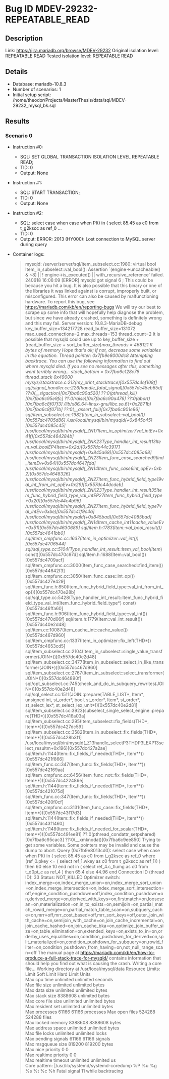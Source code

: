 # Bug ID MDEV-29232-REPEATABLE_READ

## Description

Link:                     https://jira.mariadb.org/browse/MDEV-29232
Original isolation level: REPEATABLE READ
Tested isolation level:   REPEATABLE READ


## Details
 * Database: mariadb-10.8.3
 * Number of scenarios: 1
 * Initial setup script: /home/theodor/Projects/MasterThesis/data/sql/MDEV-29232_mysql_bk.sql

## Results
### Scenario 0
 * Instruction #0:
     - SQL:  SET GLOBAL TRANSACTION ISOLATION LEVEL REPEATABLE READ;
     - TID: 0
     - Output: None
 * Instruction #1:
     - SQL:  START TRANSACTION;
     - TID: 0
     - Output: None
 * Instruction #2:
     - SQL:  select case when case when PI() in ( select 85.45 as c0 from t_g2kscc as ref_0 ...
     - TID: 0
     - Output: ERROR: 2013 (HY000): Lost connection to MySQL server during query

 * Container logs:
   > mysqld: /server/server/sql/item_subselect.cc:1980: virtual bool Item_in_subselect::val_bool(): Assertion `(engine->uncacheable() & ~8) || ! engine->is_executed() || with_recursive_reference' failed.
   > 240618 16:06:09 [ERROR] mysqld got signal 6 ;
   > This could be because you hit a bug. It is also possible that this binary
   > or one of the libraries it was linked against is corrupt, improperly built,
   > or misconfigured. This error can also be caused by malfunctioning hardware.
   > To report this bug, see https://mariadb.com/kb/en/reporting-bugs
   > We will try our best to scrape up some info that will hopefully help
   > diagnose the problem, but since we have already crashed, 
   > something is definitely wrong and this may fail.
   > Server version: 10.8.3-MariaDB-debug
   > key_buffer_size=134217728
   > read_buffer_size=131072
   > max_used_connections=2
   > max_threads=153
   > thread_count=2
   > It is possible that mysqld could use up to 
   > key_buffer_size + (read_buffer_size + sort_buffer_size)*max_threads = 468121 K  bytes of memory
   > Hope that's ok; if not, decrease some variables in the equation.
   > Thread pointer: 0x7fb9e8000dc8
   > Attempting backtrace. You can use the following information to find out
   > where mysqld died. If you see no messages after this, something went
   > terribly wrong...
   > stack_bottom = 0x7fba6c128c78 thread_stack 0x49000
   > mysys/stacktrace.c:212(my_print_stacktrace)[0x557dc4ef108f]
   > sql/signal_handler.cc:226(handle_fatal_signal)[0x557dc45eb65d]
   > ??:0(__sigaction)[0x7fba6c90a520]
   > ??:0(pthread_kill)[0x7fba6c95e9fc]
   > ??:0(raise)[0x7fba6c90a476]
   > ??:0(abort)[0x7fba6c8f07f3]
   > /lib/x86_64-linux-gnu/libc.so.6(+0x2871b)[0x7fba6c8f071b]
   > ??:0(__assert_fail)[0x7fba6c901e96]
   > sql/item_subselect.cc:1982(Item_in_subselect::val_bool())[0x557dc4705d86]
   > /usr/local/mysql/bin/mysqld(+0x845c45)[0x557dc4085c45]
   > /usr/local/mysql/bin/mysqld(_ZN17Item_in_optimizer7val_intEv+0x41f)[0x557dc464284b]
   > /usr/local/mysql/bin/mysqld(_ZNK23Type_handler_int_result13Item_val_boolEP4Item+0x2d)[0x557dc44c3917]
   > /usr/local/mysql/bin/mysqld(+0x845a68)[0x557dc4085a68]
   > /usr/local/mysql/bin/mysqld(_ZN23Item_func_case_searched9find_itemEv+0x64)[0x557dc4647fda]
   > /usr/local/mysql/bin/mysqld(_ZN14Item_func_case6int_opEv+0xb2)[0x557dc4648326]
   > /usr/local/mysql/bin/mysqld(_ZN27Item_func_hybrid_field_type19val_int_from_int_opEv+0x29)[0x557dc44dcdeb]
   > /usr/local/mysql/bin/mysqld(_ZNK23Type_handler_int_result35Item_func_hybrid_field_type_val_intEP27Item_func_hybrid_field_type+0x20)[0x557dc44c4b96]
   > /usr/local/mysql/bin/mysqld(_ZN27Item_func_hybrid_field_type7val_intEv+0xbe)[0x557dc41f9c4a]
   > /usr/local/mysql/bin/mysqld(+0x845bad)[0x557dc4085bad]
   > /usr/local/mysql/bin/mysqld(_ZN14Item_cache_int11cache_valueEv+0x51)[0x557dc4630689]
   > sql/item.h:1783(Item::val_bool_result())[0x557dc4641bb0]
   > sql/item_cmpfunc.cc:1637(Item_in_optimizer::val_int())[0x557dc4706544]
   > sql/sql_type.cc:5104(Type_handler_int_result::Item_val_bool(Item*) const)[0x557dc470c97d]
   > sql/item.h:1688(Item::val_bool())[0x557dc4709acf]
   > sql/item_cmpfunc.cc:3000(Item_func_case_searched::find_item())[0x557dc44642f3]
   > sql/item_cmpfunc.cc:3050(Item_func_case::int_op())[0x557dc427e429]
   > sql/item_func.h:850(Item_func_hybrid_field_type::val_int_from_int_op())[0x557dc470e28b]
   > sql/sql_type.cc:5428(Type_handler_int_result::Item_func_hybrid_field_type_val_int(Item_func_hybrid_field_type*) const)[0x557dc46ffa60]
   > sql/item_func.h:906(Item_func_hybrid_field_type::val_int())[0x557dc470d06f]
   > sql/item.h:1779(Item::val_int_result())[0x557dc40e2d48]
   > sql/item.cc:10087(Item_cache_int::cache_value())[0x557dc467d960]
   > sql/item_cmpfunc.cc:1337(Item_in_optimizer::fix_left(THD*))[0x557dc4653cd5]
   > sql/item_subselect.cc:2104(Item_in_subselect::single_value_transformer(JOIN*))[0x557dc40e2d48]
   > sql/item_subselect.cc:3477(Item_in_subselect::select_in_like_transformer(JOIN*))[0x557dc467d960]
   > sql/item_subselect.cc:2767(Item_in_subselect::select_transformer(JOIN*))[0x557dc464890f]
   > sql/opt_subselect.cc:745(check_and_do_in_subquery_rewrites(JOIN*))[0x557dc40e2d48]
   > sql/sql_select.cc:1511(JOIN::prepare(TABLE_LIST*, Item*, unsigned int, st_order*, bool, st_order*, Item*, st_order*, st_select_lex*, st_select_lex_unit*))[0x557dc40e2d81]
   > sql/item_subselect.cc:3923(subselect_single_select_engine::prepare(THD*))[0x557dc416a03a]
   > sql/item_subselect.cc:295(Item_subselect::fix_fields(THD*, Item**))[0x557dc427dc59]
   > sql/item_subselect.cc:3582(Item_in_subselect::fix_fields(THD*, Item**))[0x557dc428b3f1]
   > /usr/local/mysql/bin/mysqld(_Z13handle_selectP3THDP3LEXP13select_resultm+0x196)[0x557dc427a2ae]
   > sql/item.h:1144(Item::fix_fields_if_needed(THD*, Item**))[0x557dc421f866]
   > sql/item_func.cc:347(Item_func::fix_fields(THD*, Item**))[0x557dc42169aa]
   > sql/item_cmpfunc.cc:6456(Item_func_not::fix_fields(THD*, Item**))[0x557dc422486e]
   > sql/item.h:1144(Item::fix_fields_if_needed(THD*, Item**))[0x557dc421075d]
   > sql/item_func.cc:347(Item_func::fix_fields(THD*, Item**))[0x557dc420f0cf]
   > sql/item_cmpfunc.cc:3131(Item_func_case::fix_fields(THD*, Item**))[0x557dc43f17d3]
   > sql/item.h:1144(Item::fix_fields_if_needed(THD*, Item**))[0x557dc43f1460]
   > sql/item.h:1148(Item::fix_fields_if_needed_for_scalar(THD*, Item**))[0x557dc491ee81]
   > ??:0(pthread_condattr_setpshared)[0x7fba6c95cac3]
   > ??:0(__xmknodat)[0x7fba6c9ee850]
   > Trying to get some variables.
   > Some pointers may be invalid and cause the dump to abort.
   > Query (0x7fb9e8013cd0): select case when case when PI() in ( select 85.45 as c0 from t_g2kscc as ref_0 where (ref_0.pkey <= ( select ref_1.wkey as c0 from t_g2kscc as ref_1)) ) then 60 else 10 end not in ( select ref_4.c_tlumg as c0 from t_d0pt_c as ref_4 ) then 65.4 else 44.96 end
   > Connection ID (thread ID): 33
   > Status: NOT_KILLED
   > Optimizer switch: index_merge=on,index_merge_union=on,index_merge_sort_union=on,index_merge_intersection=on,index_merge_sort_intersection=off,engine_condition_pushdown=off,index_condition_pushdown=on,derived_merge=on,derived_with_keys=on,firstmatch=on,loosescan=on,materialization=on,in_to_exists=on,semijoin=on,partial_match_rowid_merge=on,partial_match_table_scan=on,subquery_cache=on,mrr=off,mrr_cost_based=off,mrr_sort_keys=off,outer_join_with_cache=on,semijoin_with_cache=on,join_cache_incremental=on,join_cache_hashed=on,join_cache_bka=on,optimize_join_buffer_size=on,table_elimination=on,extended_keys=on,exists_to_in=on,orderby_uses_equalities=on,condition_pushdown_for_derived=on,split_materialized=on,condition_pushdown_for_subquery=on,rowid_filter=on,condition_pushdown_from_having=on,not_null_range_scan=off
   > The manual page at https://mariadb.com/kb/en/how-to-produce-a-full-stack-trace-for-mysqld/ contains
   > information that should help you find out what is causing the crash.
   > Writing a core file...
   > Working directory at /usr/local/mysql/data
   > Resource Limits:
   > Limit                     Soft Limit           Hard Limit           Units     
   > Max cpu time              unlimited            unlimited            seconds   
   > Max file size             unlimited            unlimited            bytes     
   > Max data size             unlimited            unlimited            bytes     
   > Max stack size            8388608              unlimited            bytes     
   > Max core file size        unlimited            unlimited            bytes     
   > Max resident set          unlimited            unlimited            bytes     
   > Max processes             61166                61166                processes 
   > Max open files            524288               524288               files     
   > Max locked memory         8388608              8388608              bytes     
   > Max address space         unlimited            unlimited            bytes     
   > Max file locks            unlimited            unlimited            locks     
   > Max pending signals       61166                61166                signals   
   > Max msgqueue size         819200               819200               bytes     
   > Max nice priority         0                    0                    
   > Max realtime priority     0                    0                    
   > Max realtime timeout      unlimited            unlimited            us        
   > Core pattern: |/usr/lib/systemd/systemd-coredump %P %u %g %s %t %c %h
   > Fatal signal 11 while backtracing
